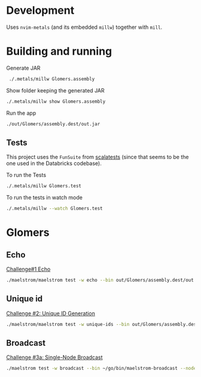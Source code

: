 # Development

Uses `nvim-metals` (and its embedded `millw`) together with `mill`.

# Building and running

Generate JAR

```sh
 ./.metals/millw Glomers.assembly
```

Show folder keeping the generated JAR

```sh
./.metals/millw show Glomers.assembly
```

Run the app

```sh
./out/Glomers/assembly.dest/out.jar
```

## Tests

This project uses the `FunSuite` from [scalatests](https://www.scalatest.org/at_a_glance/FunSuite) (since that seems to be the one used in the Databricks codebase).

To run the Tests

```sh
./.metals/millw Glomers.test
```

To run the tests in watch mode

```sh
./.metals/millw --watch Glomers.test
```

# Glomers

## Echo

[Challenge#1 Echo](https://fly.io/dist-sys/1/)

```sh
./maelstrom/maelstrom test -w echo --bin out/Glomers/assembly.dest/out.jar --time-limit 10
```

## Unique id

[Challenge #2: Unique ID Generation](https://fly.io/dist-sys/2/)

```sh
./maelstrom/maelstrom test -w unique-ids --bin out/Glomers/assembly.dest/out.jar --time-limit 30 --rate 1000 --node-count 3 --availability total --nemesis partition
```

## Broadcast

[Challenge #3a: Single-Node Broadcast](https://fly.io/dist-sys/3a/)

```sh
./maelstrom test -w broadcast --bin ~/go/bin/maelstrom-broadcast --node-count 1 --time-limit 20 --rate 10
```
